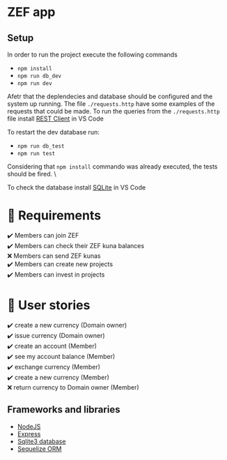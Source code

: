 # ZEF app

## Setup

In order to run the project execute the following commands

- `npm install`
- `npm run db_dev`
- `npm run dev`

Afetr that the deplendecies and database should be configured and the system up running.
The file `./requests.http` have some examples of the requests that could be made. To run the queries from the `./requests.http` file install [REST Client](https://marketplace.visualstudio.com/items?itemName=humao.rest-client) in VS Code

To restart the dev database run:

- `npm run db_test`
- `npm run test`

Considering that `npm install` commando was already executed, the tests should be fired. \

To check the database install [SQLite](https://marketplace.visualstudio.com/items?itemName=alexcvzz.vscode-sqlite) in VS Code

# 🤞 Requirements

✔️ Members can join ZEF \
✔️ Members can check their ZEF kuna balances \
❌ Members can send ZEF kunas \
✔️ Members can create new projects \
✔️ Members can invest in projects

# 🧱 User stories

✔️ create a new currency (Domain owner) \
✔️ issue currency (Domain owner) \
✔️ create an account (Member) \
✔️ see my account balance (Member) \
✔️ exchange currency (Member) \
✔️ create a new currency (Member) \
❌ return currency to Domain owner (Member)

## Frameworks and libraries

- [NodeJS](https://nodejs.org/en/about/)
- [Express](https://www.npmjs.com/package/express)
- [Sqlite3 database](https://www.npmjs.com/package/sqlite3)
- [Sequelize ORM](https://sequelize.org/docs/v6/)
